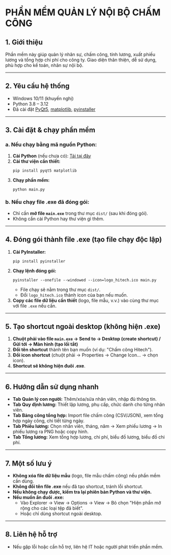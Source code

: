 # PHẦN MỀM QUẢN LÝ NỘI BỘ CHẤM CÔNG

## 1. Giới thiệu
Phần mềm này giúp quản lý nhân sự, chấm công, tính lương, xuất phiếu lương và tổng hợp chi phí cho công ty. Giao diện thân thiện, dễ sử dụng, phù hợp cho kế toán, nhân sự nội bộ.

---

## 2. Yêu cầu hệ thống
- Windows 10/11 (khuyến nghị)
- Python 3.8 – 3.12
- Đã cài đặt [PyQt5](https://pypi.org/project/PyQt5/), [matplotlib](https://pypi.org/project/matplotlib/), [pyinstaller](https://pypi.org/project/pyinstaller/)

---

## 3. Cài đặt & chạy phần mềm
### a. Nếu chạy bằng mã nguồn Python:
1. **Cài Python** (nếu chưa có): [Tải tại đây](https://www.python.org/downloads/)
2. **Cài thư viện cần thiết:**
   ```
   pip install pyqt5 matplotlib
   ```
3. **Chạy phần mềm:**
   ```
   python main.py
   ```

### b. Nếu chạy file .exe đã đóng gói:
- Chỉ cần **mở file `main.exe`** trong thư mục `dist/` (sau khi đóng gói).
- Không cần cài Python hay thư viện gì thêm.

---

## 4. Đóng gói thành file .exe (tạo file chạy độc lập)
1. **Cài PyInstaller:**
   ```
   pip install pyinstaller
   ```
2. **Chạy lệnh đóng gói:**
   ```
   pyinstaller --onefile --windowed --icon=logo_hitech.ico main.py
   ```
   - File chạy sẽ nằm trong thư mục `dist/`.
   - Đổi `logo_hitech.ico` thành icon của bạn nếu muốn.
3. **Copy các file dữ liệu cần thiết** (logo, file mẫu, v.v.) vào cùng thư mục với file `.exe` nếu cần.

---

## 5. Tạo shortcut ngoài desktop (không hiện .exe)
1. **Chuột phải vào file `main.exe` → Send to → Desktop (create shortcut) / Gửi tới → Màn hình (tạo lối tắt)**
2. **Đổi tên shortcut** thành tên bạn muốn (ví dụ: "Chấm công Hitech").
3. **Đổi icon shortcut** (chuột phải → Properties → Change Icon... → chọn icon).
4. **Shortcut sẽ không hiện đuôi .exe**.

---

## 6. Hướng dẫn sử dụng nhanh
- **Tab Quản lý con người:** Thêm/xóa/sửa nhân viên, nhập đủ thông tin.
- **Tab Quy định lương:** Thiết lập lương, phụ cấp, chức danh cho từng nhân viên.
- **Tab Bảng công tổng hợp:** Import file chấm công (CSV/JSON), xem tổng hợp ngày công, chi tiết từng ngày.
- **Tab Phiếu lương:** Chọn nhân viên, tháng, năm → Xem phiếu lương → In phiếu lương ra PNG hoặc copy hình.
- **Tab Tổng lương:** Xem tổng hợp lương, chi phí, biểu đồ lương, biểu đồ chi phí.

---

## 7. Một số lưu ý
- **Không xóa file dữ liệu mẫu** (logo, file mẫu chấm công) nếu phần mềm cần dùng.
- **Không đổi tên file .exe** nếu đã tạo shortcut, tránh lỗi shortcut.
- **Nếu không chạy được, kiểm tra lại phiên bản Python và thư viện.**
- **Nếu muốn ẩn đuôi .exe:**
  - Vào Explorer → View → Options → View → Bỏ chọn "Hiện phần mở rộng cho các loại tệp đã biết".
  - Hoặc chỉ dùng shortcut ngoài desktop.

---

## 8. Liên hệ hỗ trợ
- Nếu gặp lỗi hoặc cần hỗ trợ, liên hệ IT hoặc người phát triển phần mềm. 